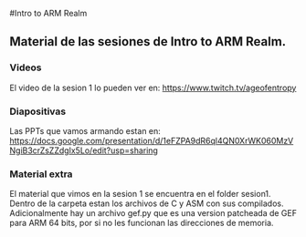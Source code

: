 #Intro to ARM Realm

## Material de las sesiones de Intro to ARM Realm.

### Videos 
El video de la sesion 1 lo pueden ver en: https://www.twitch.tv/ageofentropy

### Diapositivas
Las PPTs que vamos armando estan en: https://docs.google.com/presentation/d/1eFZPA9dR6ql4QN0XrWK060MzVNgiB3crZsZZdgIx5Lo/edit?usp=sharing

### Material extra

El material que vimos en la sesion 1 se encuentra en el folder sesion1. Dentro de la carpeta estan los archivos de C y ASM con sus compilados. Adicionalmente hay un archivo gef.py que es una version patcheada de GEF para ARM 64 bits, por si no les funcionan las direcciones de memoria.
